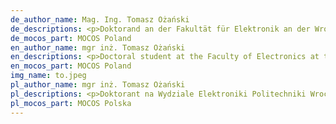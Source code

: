 ```yaml
---
de_author_name: Mag. Ing. Tomasz Ożański
de_descriptions: <p>Doktorand an der Fakultät für Elektronik an der Wrocław Universität für Wissenschaft und Technologie. In seiner wissenschaftlichen Arbeit befasst er sich mit stochastischen Systemen mit komplexen Wechselwirkungen, einschließlich der Modellierung von Epidemien. In seiner beruflichen Arbeit beschäftigt er sich mit Bildverarbeitung und maschinellem Lernen.</p>
de_mocos_part: MOCOS Poland
en_author_name: mgr inż. Tomasz Ożański
en_descriptions: <p>Doctoral student at the Faculty of Electronics at the Wrocław University of Science and Technology. In his scientific work he deals with stochastic systems with complex interactions, including epidemic modelling. In his professional work he deals with image processing and machine learning.</p>
en_mocos_part: MOCOS Poland
img_name: to.jpeg
pl_author_name: mgr inż. Tomasz Ożański
pl_descriptions: <p>Doktorant na Wydziale Elektroniki Politechniki Wrocławskiej. W pracy  naukowej zajmuje się stochastycznymi układami ze złożonymi oddziaływaniami, w tym modelowaniem epidemii. W pracy zawodowej zajmuje się przetwarzaniem obrazów i uczeniem maszynowym.</p>
pl_mocos_part: MOCOS Polska
---
```

